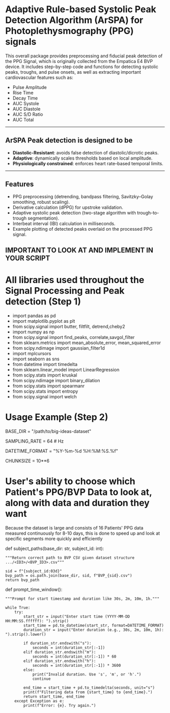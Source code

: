 # Adaptive Rule-based Systolic Peak Detection Algorithm (ArSPA) for Photoplethysmography (PPG) signals

This overall package provides preprocessing and fiducial peak detection of the PPG Signal, which is originally collected from the Empatica E4 BVP device. It includes step-by-step code and functions for detecting systolic peaks, troughs, and pulse onsets, as well as extracting important cardiovascular features such as:

- Pulse Amplitude  
- Rise Time  
- Decay Time  
- AUC Systole  
- AUC Diastole  
- AUC S/D Ratio  
- AUC Total  

---

## ArSPA Peak detection is designed to be

- **Diastolic-Resistant**: avoids false detection of diastolic/dicrotic peaks.  
- **Adaptive**: dynamically scales thresholds based on local amplitude.  
- **Physiologically constrained**: enforces heart rate–based temporal limits.  

---

## Features

- PPG preprocessing (detrending, bandpass filtering, Savitzky–Golay smoothing, robust scaling).  
- Derivative calculation (dPPG) for upstroke validation.  
- Adaptive systolic peak detection (two-stage algorithm with trough-to-trough segmentation).  
- Interbeat interval (IBI) calculation in milliseconds.  
- Example plotting of detected peaks overlaid on the processed PPG signal.  


## IMPORTANT TO LOOK AT AND IMPLEMENT IN YOUR SCRIPT
# All libraries used throughout the Signal Processing and Peak detection (Step 1)

- import pandas as pd
- import matplotlib.pyplot as plt
- from scipy.signal import butter, filtfilt, detrend,cheby2
- import numpy as np
- from scipy.signal import find_peaks, correlate,savgol_filter
- from sklearn.metrics import mean_absolute_error, mean_squared_error
- from scipy.ndimage import gaussian_filter1d
- import mplcursors
- import seaborn as sns
- from datetime import timedelta
- from sklearn.linear_model import LinearRegression
- from scipy.stats import kruskal
- from scipy.ndimage import binary_dilation
- from scipy.stats import spearmanr
- from scipy.stats import entropy
- from scipy.signal import welch

# Usage Example (Step 2) 

BASE_DIR = "/path/to/big-ideas-dataset"

SAMPLING_RATE = 64  # Hz

DATETIME_FORMAT = "%Y-%m-%d %H:%M:%S.%f"

CHUNKSIZE = 10**6

# User's ability to choose which Patient's PPG/BVP Data to look at, along with data and duration they want 

Because the dataset is large and consists of 16 Patients' PPG data measured continuously for 8-10 days, this is done to speed up and look at specific segments more quickly and efficiently 

def subject_paths(base_dir: str, subject_id: int):

    """Return correct path to BVP CSV given dataset structure .../<ID3>/<BVP_ID3>.csv"""
    
    sid = f"{subject_id:03d}"
    bvp_path = os.path.join(base_dir, sid, f"BVP_{sid}.csv")
    return bvp_path

def prompt_time_window():

    """Prompt for start timestamp and duration like 30s, 2m, 10m, 1h."""
    
    while True:
        try:
            start_str = input("Enter start time (YYYY-MM-DD HH:MM:SS.ffffff): ").strip()
            start_time = pd.to_datetime(start_str, format=DATETIME_FORMAT)
            duration_str = input("Enter duration (e.g., 30s, 2m, 10m, 1h): ").strip().lower()
            
            if duration_str.endswith("s"):
                seconds = int(duration_str[:-1])
            elif duration_str.endswith("m"):
                seconds = int(duration_str[:-1]) * 60
            elif duration_str.endswith("h"):
                seconds = int(duration_str[:-1]) * 3600
            else:
                print("Invalid duration. Use 's', 'm', or 'h'.")
                continue

            end_time = start_time + pd.to_timedelta(seconds, unit="s")
            print(f"Filtering data from {start_time} to {end_time}.")
            return start_time, end_time
        except Exception as e:
            print(f"Error: {e}. Try again.")
